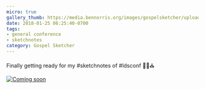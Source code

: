 ```yaml
---
micro: true
gallery_thumb: https://media.bennorris.org/images/gospelsketcher/uploads/2018/1d834795ed.jpg
date: 2018-01-25 06:25:40-0700
tags:
- general conference
- sketchnotes
category: Gospel Sketcher
---
```


Finally getting ready for my #sketchnotes of #ldsconf ✍🏼⛪️

[![Coming soon](https://media.bennorris.org/images/gospelsketcher/uploads/2018/1d834795ed.jpg)](https://media.bennorris.org/images/gospelsketcher/uploads/2018/1d834795ed.jpg)
